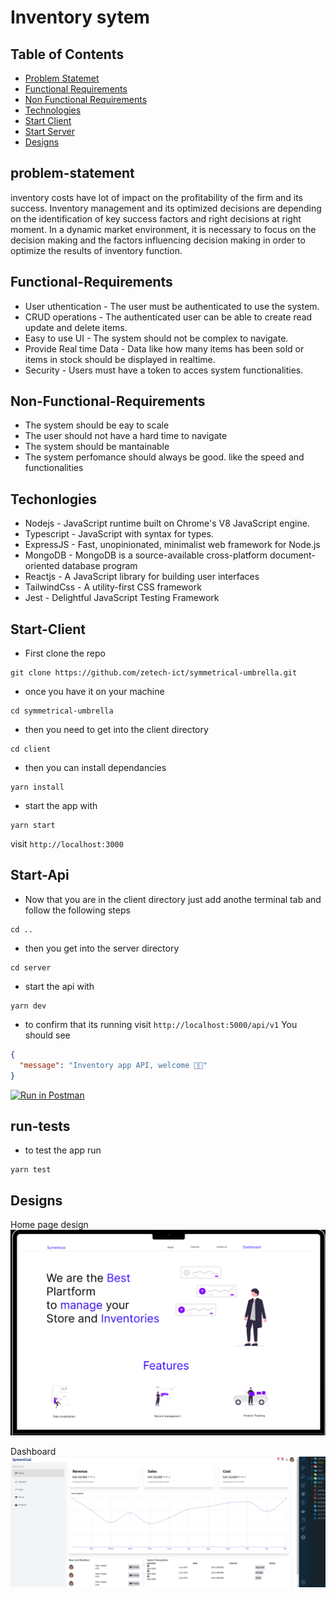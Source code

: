 # Inventory sytem

## Table of Contents

- [Problem Statemet](#problem-statement)
- [Functional Requirements](#Functional-Requirements)
- [Non Functional Requirements](#Non-Functional-Requirements)
- [Technologies](#Techonlogies)
- [Start Client](#Start-Client)
- [Start Server](#Start-Api)
- [Designs](#Designs)

## problem-statement

inventory costs have lot of impact on the profitability of the firm and its success. Inventory management and its optimized decisions are depending on the identification of key success factors and right decisions at right moment. In a dynamic market environment, it is necessary to focus on the decision making and the factors influencing decision making in order to optimize the results of inventory function.

## Functional-Requirements

- User uthentication - The user must be authenticated to use the system.
- CRUD operations - The authenticated user can be able to create read update and delete items.
- Easy to use UI - The system should not be complex to navigate.
- Provide Real time Data - Data like how many items has been sold or items in stock should be displayed in realtime.
- Security - Users must have a token to acces system functionalities.

## Non-Functional-Requirements

- The system should be eay to scale
- The user should not have a hard time to navigate
- The system should be mantainable
- The system perfomance should always be good. like the speed and functionalities

## Techonlogies

- Nodejs - JavaScript runtime built on Chrome's V8 JavaScript engine.
- Typescript - JavaScript with syntax for types.
- ExpressJS - Fast, unopinionated, minimalist web framework for Node.js
- MongoDB - MongoDB is a source-available cross-platform document-oriented database program
- Reactjs - A JavaScript library for building user interfaces
- TailwindCss - A utility-first CSS framework
- Jest - Delightful JavaScript Testing Framework

## Start-Client

- First clone the repo

```
git clone https://github.com/zetech-ict/symmetrical-umbrella.git
```

- once you have it on your machine

```
cd symmetrical-umbrella
```

- then you need to get into the client directory

```
cd client
```

- then you can install dependancies

```
yarn install
```

- start the app with

```
yarn start
```

visit `http://localhost:3000`

## Start-Api

- Now that you are in the client directory just add anothe terminal tab and follow the following steps

```
cd ..
```

- then you get into the server directory

```
cd server
```

- start the api with

```
yarn dev
```

- to confirm that its running visit `http://localhost:5000/api/v1` You should see

```json
{
  "message": "Inventory app API, welcome 👀🙂"
}
```
[![Run in Postman](https://run.pstmn.io/button.svg)](https://app.getpostman.com/run-collection/23828500-760a1495-b4cb-4295-99af-14cacf0e7f75?action=collection%2Ffork&collection-url=entityId%3D23828500-760a1495-b4cb-4295-99af-14cacf0e7f75%26entityType%3Dcollection%26workspaceId%3D05e708d6-8ee7-4b7e-928a-e7c6da94a59e)
## run-tests

- to test the app run

```
yarn test
```

## Designs

Home page design
![Home Page](/docs/screenshots/Homepage.png)

Dashboard
![Dashboard](/docs/screenshots/dashboard.png)
